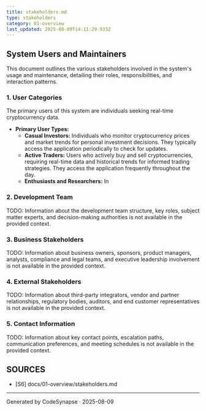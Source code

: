 ```yaml
---
title: stakeholders.md
type: stakeholders
category: 01-overview
last_updated: 2025-08-09T14:11:29.933Z
---
```

## System Users and Maintainers

This document outlines the various stakeholders involved in the system's usage and maintenance, detailing their roles, responsibilities, and interaction patterns.

### 1. User Categories

The primary users of this system are individuals seeking real-time cryptocurrency data.

*   **Primary User Types:**
    *   **Casual Investors:** Individuals who monitor cryptocurrency prices and market trends for personal investment decisions. They typically access the application periodically to check for updates.
    *   **Active Traders:** Users who actively buy and sell cryptocurrencies, requiring real-time data and historical trends for informed trading strategies. They access the application frequently throughout the day.
    *   **Enthusiasts and Researchers:** In

### 2. Development Team

TODO: Information about the development team structure, key roles, subject matter experts, and decision-making authorities is not available in the provided context.

### 3. Business Stakeholders

TODO: Information about business owners, sponsors, product managers, analysts, compliance and legal teams, and executive leadership involvement is not available in the provided context.

### 4. External Stakeholders

TODO: Information about third-party integrators, vendor and partner relationships, regulatory bodies, auditors, and end customer representatives is not available in the provided context.

### 5. Contact Information

TODO: Information about key contact points, escalation paths, communication preferences, and meeting schedules is not available in the provided context.

## SOURCES

- [S6] docs/01-overview/stakeholders.md

---
Generated by CodeSynapse · 2025-08-09